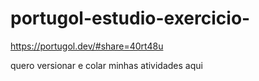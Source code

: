 # portugol-estudio-exercicio-
https://portugol.dev/#share=40rt48u

quero versionar e colar minhas atividades aqui
